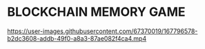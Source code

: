 # BLOCKCHAIN MEMORY GAME 



https://user-images.githubusercontent.com/67370019/167796578-b2dc3608-addb-49f0-a8a3-87ae082f4ca4.mp4

